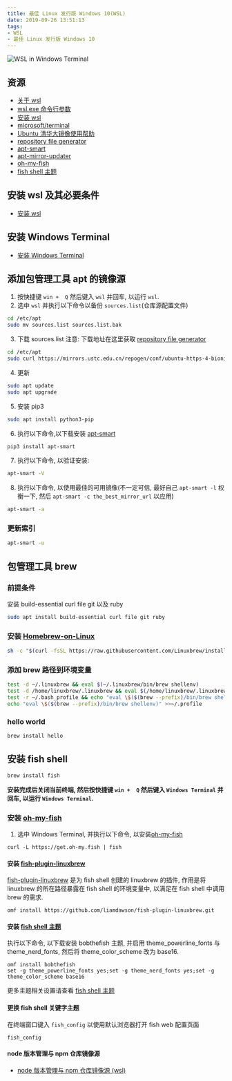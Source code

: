 ```yaml
---
title: 最佳 Linux 发行版 Windows 10(WSL)
date: 2019-09-26 13:51:13
tags:
- WSL
- 最佳 Linux 发行版 Windows 10
---
```


![WSL in Windows Terminal](http://r.photo.store.qq.com/psb?/V12iDrZG1mzmnh/rmPlL7vfaZsLhZAnI9ch3BEsRyE*Ym1FoMdegS9LTOU!/r/dIMAAAAAAAAA)

[安装 wsl]: https://docs.microsoft.com/zh-cn/windows/wsl/install-win10
[microsoft/terminal]: https://github.com/microsoft/terminal/
[Ubuntu 清华大镜像使用帮助]: https://mirrors.tuna.tsinghua.edu.cn/help/ubuntu/
[repository file generator]: https://mirrors.ustc.edu.cn/repogen/
[apt-mirror-updater]: https://github.com/xolox/python-apt-mirror-updater
[apt-smart]: https://github.com/martin68/apt-smart
[oh-my-fish]: https://github.com/oh-my-fish/oh-my-fish
[Homebrew-on-Linux]: https://docs.brew.sh/Homebrew-on-Linux
[fish shell 主题]: https://github.com/oh-my-fish/oh-my-fish/blob/master/docs/Themes.md
## 资源
- [关于 wsl](https://docs.microsoft.com/zh-cn/windows/wsl/about)
- [wsl.exe 命令行参数](https://docs.microsoft.com/zh-cn/windows/wsl/reference)
- [安装 wsl][]
- [microsoft/terminal][]
- [Ubuntu 清华大镜像使用帮助][]
- [repository file generator][]
- [apt-smart][]
- [apt-mirror-updater]
- [oh-my-fish][]
- [fish shell 主题][]

## 安装 wsl 及其必要条件

- [安装 wsl][]

## 安装 Windows Terminal

- [安装 Windows Terminal](https://floatsyi.com/2019/09/27/Windows-Terminal/)

## 添加包管理工具 apt 的镜像源

1. 按快捷键 `win +  Q` 然后键入 `wsl` 并回车, 以运行 `wsl`.
2. 选中 `wsl` 并执行以下命令以备份 `sources.list`(仓库源配置文件)
```bash
cd /etc/apt
sudo mv sources.list sources.list.bak
```
3. 下载 sources.list
注意: 下载地址在这里获取 [repository file generator][]
```bash
cd /etc/apt
sudo curl https://mirrors.ustc.edu.cn/repogen/conf/ubuntu-https-4-bionic -o sources.list
```

4. 更新
```bash
sudo apt update
sudo apt upgrade
```

5. 安装 pip3
```bash
sudo apt install python3-pip
```

6. 执行以下命令,以下载安装 [apt-smart][]
```bash
pip3 install apt-smart
```

7. 执行以下命令, 以验证安装:
```bash
apt-smart -V
```

8. 执行以下命令, 以使用最佳的可用镜像(不一定可信, 最好自己 `apt-smart -l` 权衡一下, 然后 `apt-smart -c the_best_mirror_url` 以应用)
```bash
apt-smart -a
```

### 更新索引

```bash
apt-smart -u
```

## 包管理工具 brew

### 前提条件

安装 build-essential curl file git 以及 ruby

```bash
sudo apt install build-essential curl file git ruby
```

### 安装 [Homebrew-on-Linux][]

```bash
sh -c "$(curl -fsSL https://raw.githubusercontent.com/Linuxbrew/install/master/install.sh)"
```

### 添加 brew 路径到环境变量

```bash
test -d ~/.linuxbrew && eval $(~/.linuxbrew/bin/brew shellenv)
test -d /home/linuxbrew/.linuxbrew && eval $(/home/linuxbrew/.linuxbrew/bin/brew shellenv)
test -r ~/.bash_profile && echo "eval \$($(brew --prefix)/bin/brew shellenv)" >>~/.bash_profile
echo "eval \$($(brew --prefix)/bin/brew shellenv)" >>~/.profile
```

### hello world

```bash
brew install hello
```

## 安装 fish shell

```bash
brew install fish
```

**安装完成后关闭当前终端, 然后按快捷键 `win +  Q` 然后键入 `Windows Terminal` 并回车, 以运行 `Windows Terminal`.**

### 安装 [oh-my-fish][]
1. 选中 Windows Terminal, 并执行以下命令, 以安装[oh-my-fish][]

```fish
curl -L https://get.oh-my.fish | fish
```

#### 安装 [fish-plugin-linuxbrew](https://github.com/liamdawson/fish-plugin-linuxbrew.git)

[fish-plugin-linuxbrew](https://github.com/liamdawson/fish-plugin-linuxbrew.git) 是为 fish shell 创建的 linuxbrew 的插件, 作用是将 linuxbrew 的所在路径暴露在 fish shell 的环境变量中, 以满足在 fish shell 中调用 brew 的需求.

```fish
omf install https://github.com/liamdawson/fish-plugin-linuxbrew.git
```

#### 安装 [fish shell 主题][]

执行以下命令, 以下载安装 bobthefish 主题, 并启用 theme_powerline_fonts 与 theme_nerd_fonts, 然后将 theme_color_scheme 改为 base16.

```fish
omf install bobthefish
set -g theme_powerline_fonts yes;set -g theme_nerd_fonts yes;set -g theme_color_scheme base16
```

更多主题相关设置请查看 [fish shell 主题][]

#### 更换 fish shell 关键字主题
在终端窗口键入 `fish_config` 以使用默认浏览器打开 fish web 配置页面
```fish
fish_config
```

#### node 版本管理与 npm 仓库镜像源

- [node 版本管理与 npm 仓库镜像源 (wsl)](https://floatsyi.com/2019/09/27/node-%E7%89%88%E6%9C%AC%E7%AE%A1%E7%90%86%E4%B8%8E-npm-%E4%BB%93%E5%BA%93%E9%95%9C%E5%83%8F%E6%BA%90/#%E5%9C%A8%20liunx(wsl/mac)%20%E4%B8%8B%E4%BD%BF%E7%94%A8%20brew%20%E5%8C%85%E7%AE%A1%E7%90%86%E5%B7%A5%E5%85%B7%E7%9A%84%E8%BF%9B%E8%A1%8C%E5%AE%89%E8%A3%85)
